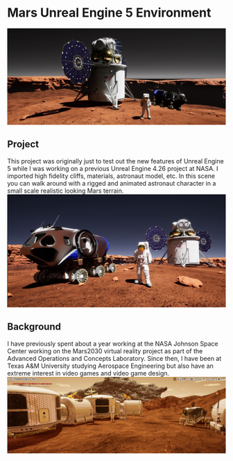 # Mars Unreal Engine 5 Environment
![Alt text](/MarsScene.JPG)
## Project
This project was originally just to test out the new features of Unreal Engine 5 while I was working on a previous Unreal Engine 4.26 project at NASA. I imported high fidelity cliffs, materials, astronaut model, etc. In this scene you can walk around with a rigged and animated astronaut character in a small scale realistic looking Mars terrain.
![Alt text](/MarsUE5.JPG)
## Background
I have previously spent about a year working at the NASA Johnson Space Center working on the Mars2030 virtual reality project as part of the Advanced Operations and Concepts Laboratory. Since then, I have been at Texas A&M University studying Aerospace Engineering but also have an extreme interest in video games and video game design.
![Alt text](/FinalScene.JPG)

